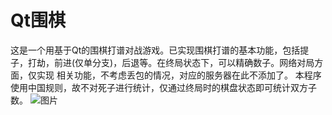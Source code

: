 # Qt围棋
这是一个用基于Qt的围棋打谱对战游戏。已实现围棋打谱的基本功能，包括提子，打劫，前进(仅单分支)，后退等。在终局状态下，可以精确数子。网络对局方面，仅实现
相关功能，不考虑丢包的情况，对应的服务器在此不添加了。
本程序使用中国规则，故不对死子进行统计，仅通过终局时的棋盘状态即可统计双方子数。
![图片](https://github.com/Arvin723/Qt-weiqi/blob/master/ex1.gif)
